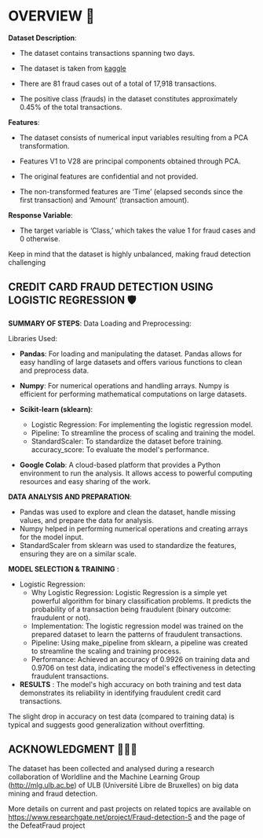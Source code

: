 
# OVERVIEW 📜

**Dataset Description**: 

* The dataset contains transactions spanning two days.

* The dataset is taken from [kaggle]('https://www.kaggle.com/datasets/mlg-ulb/creditcardfraud')
  
* There are 81 fraud cases out of a total of 17,918 transactions.

* The positive class (frauds) in the dataset constitutes approximately 0.45% of the total transactions.


**Features**:

* The dataset consists of numerical input variables resulting from a PCA transformation.

* Features V1 to V28 are principal components obtained through PCA.

* The original features are confidential and not provided.

* The non-transformed features are ‘Time’ (elapsed seconds since the first transaction) and ‘Amount’ (transaction amount).

**Response Variable**:

* The target variable is ‘Class,’ which takes the value 1 for fraud cases and 0 otherwise.

Keep in mind that the dataset is highly unbalanced, making fraud detection challenging


## CREDIT CARD FRAUD DETECTION USING LOGISTIC REGRESSION 🛡️

**SUMMARY OF STEPS**:
Data Loading and Preprocessing:

Libraries Used:

* **Pandas**: For loading and manipulating the dataset. Pandas allows for easy handling of large datasets and offers various functions to clean and preprocess data.
* **Numpy**: For numerical operations and handling arrays. Numpy is efficient for performing mathematical computations on large datasets.
* **Scikit-learn (sklearn)**:
   - Logistic Regression: For implementing the logistic regression model.
   - Pipeline: To streamline the process of scaling and training the model.
   - StandardScaler: To standardize the dataset before training.
accuracy_score: To evaluate the model's performance.

* **Google Colab**: A cloud-based platform that provides a Python environment to run the analysis. It allows access to powerful computing resources and easy sharing of the work.

 **DATA ANALYSIS AND PREPARATION**:

* Pandas was used to explore and clean the dataset, handle missing values, and prepare the data for analysis.
* Numpy helped in performing numerical operations and creating arrays for the model input.
* StandardScaler from sklearn was used to standardize the features, ensuring they are on a similar scale.

**MODEL SELECTION & TRAINING** :

* Logistic Regression: 
   - Why Logistic Regression:  Logistic Regression is a simple yet powerful algorithm for binary classification problems. It predicts the probability of a transaction being fraudulent (binary outcome: fraudulent or not).
   - Implementation: The logistic regression model was trained on the prepared dataset to learn the patterns of fraudulent transactions.
   - Pipeline: Using make_pipeline from sklearn, a pipeline was created to streamline the scaling and training process.
   - Performance: Achieved an accuracy of 0.9926 on training data and 0.9706 on test data, indicating the model's effectiveness in detecting fraudulent transactions.
* **RESULTS** : The model's high accuracy on both training and test data demonstrates its reliability in identifying fraudulent credit card transactions.

The slight drop in accuracy on test data (compared to training data) is typical and suggests good generalization without overfitting.


## ACKNOWLEDGMENT 🙇🏻‍♂️

The dataset has been collected and analysed during a research collaboration of Worldline and the Machine Learning Group (http://mlg.ulb.ac.be) of ULB (Université Libre de Bruxelles) on big data mining and fraud detection.

More details on current and past projects on related topics are available on https://www.researchgate.net/project/Fraud-detection-5 and the page of the DefeatFraud project
